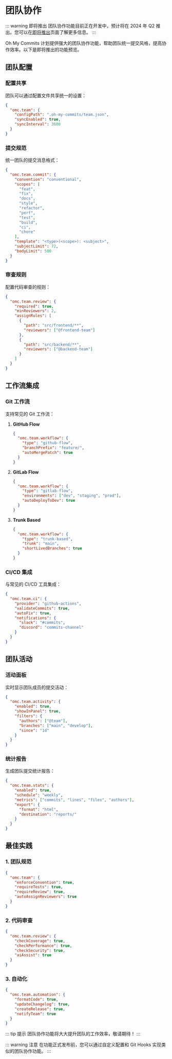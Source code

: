 # 团队协作

::: warning 即将推出
团队协作功能目前正在开发中，预计将在 2024 年 Q2 推出。您可以在[即将推出](/guide/coming-soon)页面了解更多信息。
:::

Oh My Commits 计划提供强大的团队协作功能，帮助团队统一提交风格，提高协作效率。以下是即将推出的功能预览。

## 团队配置

### 配置共享

团队可以通过配置文件共享统一的设置：

```json
{
  "omc.team": {
    "configPath": ".oh-my-commits/team.json",
    "syncEnabled": true,
    "syncInterval": 3600
  }
}
```

### 提交规范

统一团队的提交消息格式：

```json
{
  "omc.team.commit": {
    "convention": "conventional",
    "scopes": [
      "feat",
      "fix",
      "docs",
      "style",
      "refactor",
      "perf",
      "test",
      "build",
      "ci",
      "chore"
    ],
    "template": "<type>(<scope>): <subject>",
    "subjectLimit": 72,
    "bodyLimit": 500
  }
}
```

### 审查规则

配置代码审查的规则：

```json
{
  "omc.team.review": {
    "required": true,
    "minReviewers": 2,
    "assignRules": [
      {
        "path": "src/frontend/**",
        "reviewers": ["@frontend-team"]
      },
      {
        "path": "src/backend/**",
        "reviewers": ["@backend-team"]
      }
    ]
  }
}
```

## 工作流集成

### Git 工作流

支持常见的 Git 工作流：

1. **GitHub Flow**

   ```json
   {
     "omc.team.workflow": {
       "type": "github-flow",
       "branchPrefix": "feature/",
       "autoMergePatch": true
     }
   }
   ```

2. **GitLab Flow**

   ```json
   {
     "omc.team.workflow": {
       "type": "gitlab-flow",
       "environments": ["dev", "staging", "prod"],
       "autoDeployToDev": true
     }
   }
   ```

3. **Trunk Based**
   ```json
   {
     "omc.team.workflow": {
       "type": "trunk-based",
       "trunk": "main",
       "shortLivedBranches": true
     }
   }
   ```

### CI/CD 集成

与常见的 CI/CD 工具集成：

```json
{
  "omc.team.ci": {
    "provider": "github-actions",
    "validateCommits": true,
    "autoFix": true,
    "notifications": {
      "slack": "#commits",
      "discord": "commits-channel"
    }
  }
}
```

## 团队活动

### 活动面板

实时显示团队成员的提交活动：

```json
{
  "omc.team.activity": {
    "enabled": true,
    "showInPanel": true,
    "filters": {
      "authors": ["@team"],
      "branches": ["main", "develop"],
      "since": "1d"
    }
  }
}
```

### 统计报告

生成团队提交统计报告：

```json
{
  "omc.team.stats": {
    "enabled": true,
    "schedule": "weekly",
    "metrics": ["commits", "lines", "files", "authors"],
    "export": {
      "format": "html",
      "destination": "reports/"
    }
  }
}
```

## 最佳实践

### 1. 团队规范

```json
{
  "omc.team": {
    "enforceConvention": true,
    "requireTests": true,
    "requireReview": true,
    "autoAssignReviewers": true
  }
}
```

### 2. 代码审查

```json
{
  "omc.team.review": {
    "checkCoverage": true,
    "checkPerformance": true,
    "checkSecurity": true,
    "aiAssist": true
  }
}
```

### 3. 自动化

```json
{
  "omc.team.automation": {
    "formatCode": true,
    "updateChangelog": true,
    "createRelease": true,
    "notifyTeam": true
  }
}
```

::: tip 提示
团队协作功能将大大提升团队的工作效率，敬请期待！
:::

::: warning 注意
在功能正式发布前，您可以通过自定义配置和 Git Hooks 实现类似的团队协作功能。
:::
